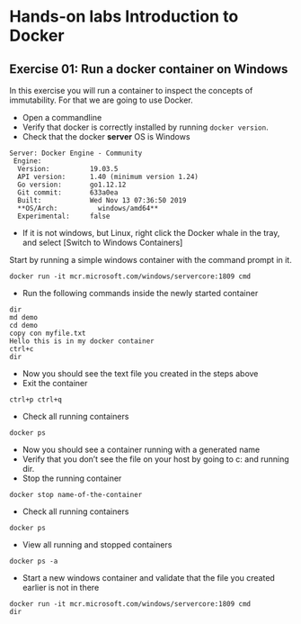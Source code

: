 # Hands-on labs Introduction to Docker

## Exercise 01: Run a docker container on Windows
In this exercise you will run a container to inspect the concepts of immutability. For that we are going to use Docker.

- Open a commandline 
- Verify that docker is correctly installed by running `docker version`. 
- Check that the docker **server** OS is Windows

```
Server: Docker Engine - Community
 Engine:
  Version:          19.03.5
  API version:      1.40 (minimum version 1.24)
  Go version:       go1.12.12
  Git commit:       633a0ea
  Built:            Wed Nov 13 07:36:50 2019
  **OS/Arch:          windows/amd64**
  Experimental:     false
```
- If it is not windows, but Linux, right click the Docker whale in the tray, and select [Switch to Windows Containers] 

Start by running a simple windows container with the command prompt in it.

```
docker run -it mcr.microsoft.com/windows/servercore:1809 cmd
```

- Run the following commands inside the newly started container 

```
dir
md demo
cd demo
copy con myfile.txt
Hello this is in my docker container
ctrl+c
dir
```

- Now you should see the text file you created in the steps above
- Exit the container 
```
ctrl+p ctrl+q
```

- Check all running containers

```
docker ps
```

- Now you should see a container running with a generated name
- Verify that you don’t see the file on your host by going to c: and running dir. 
- Stop the running container

```
docker stop name-of-the-container
```

- Check all running containers

```
docker ps
```

- View all running and stopped containers 

```
docker ps -a
```

- Start a new windows container and validate that the file you created earlier is not in there

```
docker run -it mcr.microsoft.com/windows/servercore:1809 cmd
dir
```